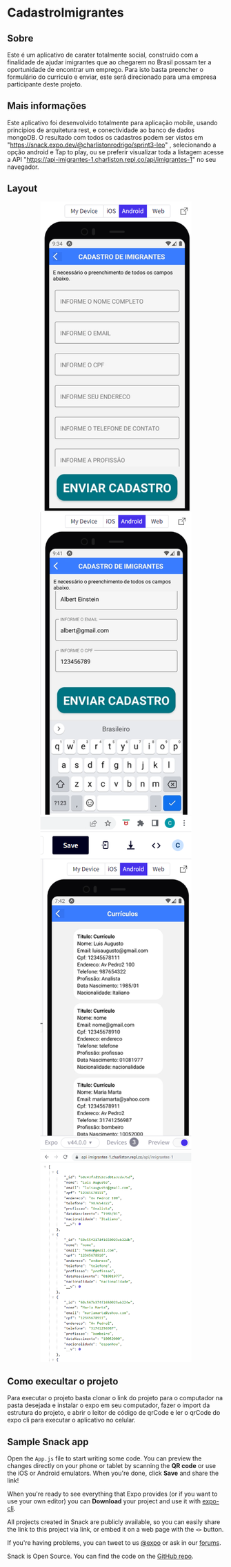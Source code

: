 # CadastroImigrantes

## Sobre

Este é um aplicativo de carater totalmente social, construido com a finalidade de ajudar imigrantes que ao chegarem no Brasil possam ter a oportunidade de encontrar um emprego. Para isto basta preencher o formulário do curriculo e enviar, este será direcionado para uma empresa participante deste projeto.  

## Mais informações 

Este aplicativo foi desenvolvido totalmente para aplicação mobile, usando principios de arquitetura rest, e conectividade ao banco de dados mongoDB. O resultado 
com todos os cadastros podem ser vistos em "https://snack.expo.dev/@charlistonrodrigo/sprint3-leo" , selecionando a opção android e Tap to play, ou se preferir visualizar toda a listagem acesse a API "https://api-imigrantes-1.charliston.repl.co/api/imigrantes-1" no seu navegador.

## Layout

<p align="center">
  <img width="350" src="CadastroImigrantes1.png">
  <img width="350" src="CadastroImigrantes2.png">
  <img width="350" src="CadastroImigrantes3.png">
  <img width="350" src="CadastroImigrantes4.png">
</P>

## Como execultar o projeto

Para executar o projeto basta clonar o link do projeto para o computador na pasta desejada e instalar o expo em seu computador, fazer o import da estrutura do projeto, e abrir o leitor de código de qrCode e ler o qrCode do expo cli para executar o aplicativo no celular.


## Sample Snack app

Open the `App.js` file to start writing some code. You can preview the changes directly on your phone or tablet by scanning the **QR code** or use the iOS or Android emulators. When you're done, click **Save** and share the link!

When you're ready to see everything that Expo provides (or if you want to use your own editor) you can **Download** your project and use it with [expo-cli](https://docs.expo.io/get-started/installation).

All projects created in Snack are publicly available, so you can easily share the link to this project via link, or embed it on a web page with the `<>` button.

If you're having problems, you can tweet to us [@expo](https://twitter.com/expo) or ask in our [forums](https://forums.expo.io/c/snack).

Snack is Open Source. You can find the code on the [GitHub repo](https://github.com/expo/snack).
